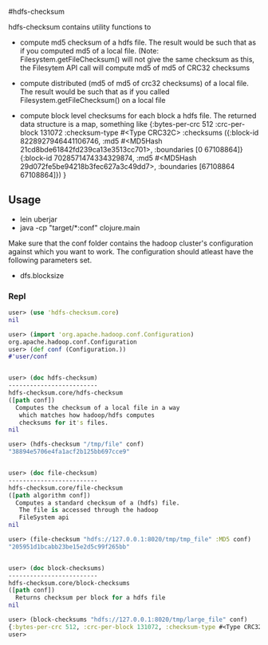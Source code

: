 #hdfs-checksum

hdfs-checksum contains utility functions to
   * compute md5 checksum of a hdfs file. The result would be such that as if you computed md5 of a local file. (Note: Filesystem.getFileChecksum() will not give the same checksum as this, the Filesytem API call will compute md5 of md5 of CRC32 checksums

   * compute distributed (md5 of md5 of crc32 checksums) of a local file. The result would be such that as if you called Filesystem.getFileChecksum() on a local file

   * compute block level checksums for each block a hdfs file. The returned data structure is a map, something like
     {:bytes-per-crc 512
      :crc-per-block 131072
      :checksum-type #\<Type CRC32C\>
      :checksums ({:block-id 8228927946441106746, :md5 #\<MD5Hash 21cd8bde61842fd239ca13e3513cc701\>, :boundaries [0 67108864]}
                  {:block-id 7028571474334329874, :md5 #\<MD5Hash 29d072fe5be94218b3fec627a3c49dd7\>, :boundaries [67108864 67108864]})
     }


## Usage
* lein uberjar
* java -cp "target/*:conf" clojure.main

Make sure that the conf folder contains the hadoop cluster's configuration against which you want to work.
The configuration should atleast have the following parameters set.

* dfs.blocksize

### Repl
```clojure
user> (use 'hdfs-checksum.core)
nil

user> (import 'org.apache.hadoop.conf.Configuration)
org.apache.hadoop.conf.Configuration
user> (def conf (Configuration.))
#'user/conf


user> (doc hdfs-checksum)
-------------------------
hdfs-checksum.core/hdfs-checksum
([path conf])
  Computes the checksum of a local file in a way
   which matches how hadoop/hdfs computes
   checksums for it's files.
nil

user> (hdfs-checksum "/tmp/file" conf)
"38894e5706e4fa1acf2b125bb697cce9"


user> (doc file-checksum)
-------------------------
hdfs-checksum.core/file-checksum
([path algorithm conf])
  Computes a standard checksum of a (hdfs) file.
   The file is accessed through the hadoop
   FileSystem api
nil

user> (file-checksum "hdfs://127.0.0.1:8020/tmp/tmp_file" :MD5 conf)
"205951d1bcabb23be15e2d5c99f265bb"


user> (doc block-checksums)
-------------------------
hdfs-checksum.core/block-checksums
([path conf])
  Returns checksum per block for a hdfs file
nil

user> (block-checksums "hdfs://127.0.0.1:8020/tmp/large_file" conf)
{:bytes-per-crc 512, :crc-per-block 131072, :checksum-type #<Type CRC32C>, :checksums ({:block-id 8228927946441106746, :md5 #<MD5Hash 21cd8bde61842fd239ca13e3513cc701>, :boundaries [0 67108864]} {:block-id 7028571474334329874, :md5 #<MD5Hash 29d072fe5be94218b3fec627a3c49dd7>, :boundaries [67108864 67108864]})}
user>
```